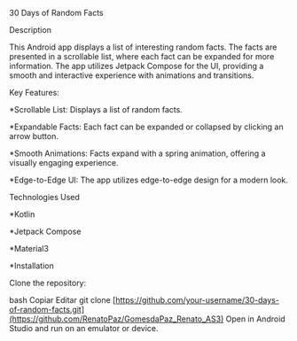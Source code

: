 30 Days of Random Facts

Description

This Android app displays a list of interesting random facts. The facts are presented in a scrollable list, where each fact can be expanded for more information. The app utilizes Jetpack Compose for the UI, providing a smooth and interactive experience with animations and transitions.

Key Features:

*Scrollable List: Displays a list of random facts.

*Expandable Facts: Each fact can be expanded or collapsed by clicking an arrow button.

*Smooth Animations: Facts expand with a spring animation, offering a visually engaging experience.

*Edge-to-Edge UI: The app utilizes edge-to-edge design for a modern look.

Technologies Used

*Kotlin

*Jetpack Compose

*Material3

*Installation

Clone the repository:

bash
Copiar
Editar
git clone [https://github.com/your-username/30-days-of-random-facts.git](https://github.com/RenatoPaz/GomesdaPaz_Renato_AS3)
Open in Android Studio and run on an emulator or device.
